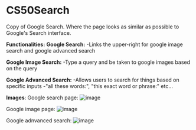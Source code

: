 # CS50Search

Copy of Google Search. Where the page looks as similar as possible to Google's Search interface. 

**Functionalities:**
**Google Search:**
-Links the upper-right for google image search and google advanced search

**Google Image Search:**
-Type a query and be taken to google images based on the query 

**Google Advanced Search:**
-Allows users to search for things based on specific inputs
-"all these words:", "this exact word or phrase:" etc...

**Images**:
Google search page:
![image](https://user-images.githubusercontent.com/79690596/209237173-59a20ad4-089b-4575-a235-a61a143dbce1.png)

Google image page:
![image](https://user-images.githubusercontent.com/79690596/209237983-7cda7eec-8811-4865-addf-b3dd361aa13a.png)

Google adnvanced search:
![image](https://user-images.githubusercontent.com/79690596/209238011-831f29ee-0e67-4971-85d3-8e7ff68c4259.png)


